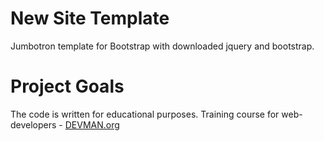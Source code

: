 # New Site Template

Jumbotron template for Bootstrap with downloaded jquery and bootstrap. 

# Project Goals

The code is written for educational purposes. Training course for web-developers - [DEVMAN.org](https://devman.org)
